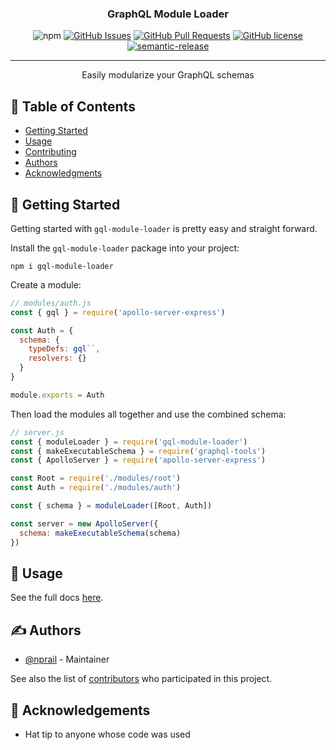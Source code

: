 <h3 align="center">GraphQL Module Loader</h3>

<div align="center">

![npm](https://img.shields.io/npm/v/gql-module-loader.svg)
[![GitHub Issues](https://img.shields.io/github/issues/eventOneHQ/gql-module-loader.svg)](https://github.com/eventOneHQ/gql-module-loader/issues)
[![GitHub Pull Requests](https://img.shields.io/github/issues-pr/eventOneHQ/gql-module-loader.svg)](https://github.com/eventOneHQ/gql-module-loader/pulls)
[![GitHub license](https://img.shields.io/github/license/eventOneHQ/gql-module-loader.svg)](https://github.com/eventOneHQ/gql-module-loader/blob/master/LICENSE)
[![semantic-release](https://img.shields.io/badge/%20%20%F0%9F%93%A6%F0%9F%9A%80-semantic--release-e10079.svg)](https://github.com/semantic-release/semantic-release)

</div>

---

<p align="center"> Easily modularize your GraphQL schemas
    <br> 
</p>

## 📝 Table of Contents

- [Getting Started](#getting_started)
- [Usage](#usage)
- [Contributing](CONTRIBUTING.md)
- [Authors](#authors)
- [Acknowledgments](#acknowledgement)

## 🏁 Getting Started <a name = "getting_started"></a>

Getting started with `gql-module-loader` is pretty easy and straight forward.

Install the `gql-module-loader` package into your project:

```
npm i gql-module-loader
```

Create a module:

```javascript
// modules/auth.js
const { gql } = require('apollo-server-express')

const Auth = {
  schema: {
    typeDefs: gql``,
    resolvers: {}
  }
}

module.exports = Auth
```

Then load the modules all together and use the combined schema:

```javascript
// server.js
const { moduleLoader } = require('gql-module-loader')
const { makeExecutableSchema } = require('graphql-tools')
const { ApolloServer } = require('apollo-server-express')

const Root = require('./modules/root')
const Auth = require('./modules/auth')

const { schema } = moduleLoader([Root, Auth])

const server = new ApolloServer({
  schema: makeExecutableSchema(schema)
})
```

## 🎈 Usage <a name="usage"></a>

See the full docs [here](https://oss.eventone.page/gql-module-loader).

## ✍️ Authors <a name = "authors"></a>

- [@nprail](https://github.com/nprail) - Maintainer

See also the list of [contributors](https://github.com/eventOneHQ/gql-module-loader/contributors) who participated in this project.

## 🎉 Acknowledgements <a name = "acknowledgement"></a>

- Hat tip to anyone whose code was used
